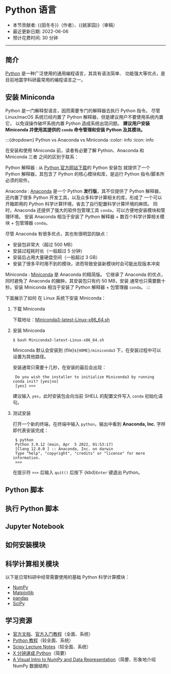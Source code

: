 # Python 语言

- 本节贡献者: {{田冬冬}}（作者）、{{姚家园}}（审稿）
- 最近更新日期: 2022-06-06
- 预计花费时间: 30 分钟

---

## 简介

[Python](https://www.python.org/) 是一种广泛使用的通用编程语言，其具有语法简单、
功能强大等优点，是目前地震学科研最常用的编程语言之一。

## 安装 Miniconda

Python 是一门解释型语言，因而需要专门的解释器去执行 Python 指令。
尽管 Linux/macOS 系统已经内置了 Python 解释器，但是建议用户不要使用系统内置它，
以免误操作破坏系统内置 Python 造成系统出现问题。
**建议用户安装 Miniconda 并使用其提供的 `conda` 命令管理和安装 Python 及其模块。**

:::{dropdown} Python vs Anaconda vs Miniconda
:color: info
:icon: info

在安装和使用 Miniconda 前，读者有必要了解 Python、Anaconda 和 Miniconda 三者
之间的区别于联系：

Python 解释器
: 从 [Python 官方网站下载](https://www.python.org/downloads/)的 Python 安装包
  就提供了一个 Python 解释器，其包含了 Python 的核心模块和库，是运行 Python
  指令/脚本所必须的软件。

Anaconda
: [Anaconda](https://www.anaconda.com/) 是一个 Python **发行版**，其不仅提供了
  Python 解释器，还内置了很多 Python 开发工具，以及众多科学计算相关的库，形成了
  一个可以开箱即用的 Python 科学计算环境，省去了自行配置科学计算环境的麻烦。
  同时，Anaconda 还提供了强大的软件包管理工具 `conda`，可以方便地安装模块和管理环境。
  安装 Anaconda 相当于安装了 Python 解释器 + 数百个科学计算相关模块 + 包管理器 `conda`。

  尽管 Anaconda 有很多优点，其也有很明显的缺点：
  - 安装包非常大（超过 500 MB）
  - 安装过程耗时长（一般超过 5 分钟）
  - 安装后占用大量硬盘空间（一般超过 3 GB）
  - 安装了很多平时用不到的模块，进而导致安装新模块时会可能出现版本冲突

Miniconda
: [Miniconda](https://docs.conda.io/en/latest/miniconda.html) 是 Anaconda 的精简版。
  它继承了 Anaconda 的优点，同时避免了 Anaconda 的臃肿。其安装包只有约 50 MB，安装
  通常也只需要数十秒。安装 Miniconda 相当于安装了 Python 解释器 + 包管理器 `conda`。
:::

下面展示了如何 在 Linux 系统下安装 Miniconda：

1. 下载 Miniconda

   下载地址：[Miniconda3-latest-Linux-x86_64.sh](https://mirrors.tuna.tsinghua.edu.cn/anaconda/miniconda/Miniconda3-latest-Linux-x86_64.sh)

2. 安装 Miniconda

   ```
   $ bash Miniconda3-latest-Linux-x86_64.sh
   ```

   Miniconda 默认会安装到 {file}`${HOME}/miniconda3` 下，在安装过程中可以
   设置为其他路径。

   安装通常只需要十几秒，在安装的最后会出现：

        Do you wish the installer to initialize Miniconda3 by running conda init? [yes|no]
        [yes] >>>

   建议输入 `yes`，此时安装包会向当前 SHELL 的配置文件写入 `conda` 初始化语句。

3. 测试安装

   打开一个新的终端，在终端中输入 `python`，输出中看到 **Anaconda, Inc.**
   字样即代表安装完成：

        $ python
        Python 3.9.12 (main, Apr  5 2022, 01:53:17)
        [Clang 12.0.0 ] :: Anaconda, Inc. on darwin
        Type "help", "copyright", "credits" or "license" for more information.
        >>>

   在提示符 `>>>` 后输入 `quit()` 后按下 {kbd}`Enter` 键退出 Python。

## Python 脚本

## 执行 Python 脚本

## Jupyter Notebook

## 如何安装模块

## 科学计算相关模块

以下是日常科研中经常需要使用的基础 Python 科学计算模块：

- [NumPy](https://numpy.org/)
- [Matplotlib](https://matplotlib.org/)
- [pandas](https://pandas.pydata.org/)
- [SciPy](https://scipy.org/)

## 学习资源

- [官方文档](https://docs.python.org/zh-cn/3/)、[官方入门教程](https://docs.python.org/zh-cn/3/tutorial/index.html)（全面、系统）
- [Python 教程](https://www.liaoxuefeng.com/wiki/1016959663602400)（较全面、系统）
- [Scipy Lecture Notes](https://scipy-lectures.org/index.html)（较全面、系统）
- [X 分钟速成 Python](https://learnxinyminutes.com/docs/zh-cn/python-cn/)（简要）
- [A Visual Intro to NumPy and Data Representation](https://jalammar.github.io/visual-numpy/)（简要、形象地介绍 NumPy 数据结构）
